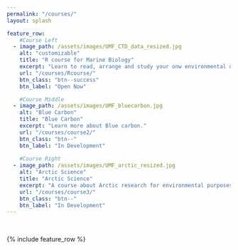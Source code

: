 ```yaml
---
permalink: "/courses/"
layout: splash

feature_row:
    #Course Left
  - image_path: /assets/images/UMF_CTD_data_resized.jpg
    alt: "customizable"
    title: "R course for Marine Biology"
    excerpt: "Learn to read, arrange and study your onw environmental data with R."
    url: "/courses/Rcourse/"
    btn_class: "btn--success"
    btn_label: "Open Now"

    #Course Middle
  - image_path: /assets/images/UMF_bluecarbon.jpg
    alt: "Blue Carbon"
    title: "Blue Carbon"
    excerpt: "Learn more about Blue carbon."
    url: "/courses/course2/"
    btn_class: "btn--"
    btn_label: "In Development"  
  
    #Course Right
  - image_path: /assets/images/UMF_arctic_resized.jpg
    alt: "Arctic Science"
    title: "Arctic Science"
    excerpt: "A course about Arctic research for environmental purposes"
    url: "/courses/course3/"
    btn_class: "btn--"
    btn_label: "In Development"   
---
```

<br>

{% include feature_row %}

